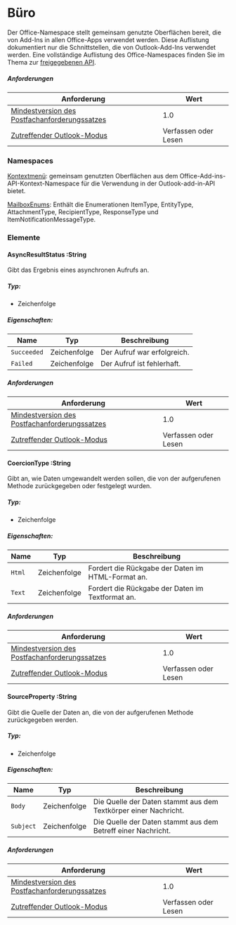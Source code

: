  

# <a name="office"></a>Büro

Der Office-Namespace stellt gemeinsam genutzte Oberflächen bereit, die von Add-Ins in allen Office-Apps verwendet werden. Diese Auflistung dokumentiert nur die Schnittstellen, die von Outlook-Add-Ins verwendet werden. Eine vollständige Auflistung des Office-Namespaces finden Sie im Thema zur [freigegebenen API](/javascript/api/office).

##### <a name="requirements"></a>Anforderungen

|Anforderung| Wert|
|---|---|
|[Mindestversion des Postfachanforderungssatzes](/javascript/office/requirement-sets/outlook-api-requirement-sets)| 1.0|
|[Zutreffender Outlook-Modus](https://docs.microsoft.com/outlook/add-ins/#extension-points)| Verfassen oder Lesen|

### <a name="namespaces"></a>Namespaces

[Kontextmenü](office.context.md): gemeinsam genutzten Oberflächen aus dem Office-Add-ins-API-Kontext-Namespace für die Verwendung in der Outlook-add-in-API bietet.

[MailboxEnums](/javascript/api/outlook/office.mailboxenums.attachmenttype): Enthält die Enumerationen ItemType, EntityType, AttachmentType, RecipientType, ResponseType und ItemNotificationMessageType.

### <a name="members"></a>Elemente

####  <a name="asyncresultstatus-string"></a>AsyncResultStatus :String

Gibt das Ergebnis eines asynchronen Aufrufs an.

##### <a name="type"></a>Typ:

*   Zeichenfolge

##### <a name="properties"></a>Eigenschaften:

|Name| Typ| Beschreibung|
|---|---|---|
|`Succeeded`| Zeichenfolge|Der Aufruf war erfolgreich.|
|`Failed`| Zeichenfolge|Der Aufruf ist fehlerhaft.|

##### <a name="requirements"></a>Anforderungen

|Anforderung| Wert|
|---|---|
|[Mindestversion des Postfachanforderungssatzes](/javascript/office/requirement-sets/outlook-api-requirement-sets)| 1.0|
|[Zutreffender Outlook-Modus](https://docs.microsoft.com/outlook/add-ins/#extension-points)| Verfassen oder Lesen|
####  <a name="coerciontype-string"></a>CoercionType :String

Gibt an, wie Daten umgewandelt werden sollen, die von der aufgerufenen Methode zurückgegeben oder festgelegt wurden.

##### <a name="type"></a>Typ:

*   Zeichenfolge

##### <a name="properties"></a>Eigenschaften:

|Name| Typ| Beschreibung|
|---|---|---|
|`Html`| Zeichenfolge|Fordert die Rückgabe der Daten im HTML-Format an.|
|`Text`| Zeichenfolge|Fordert die Rückgabe der Daten im Textformat an.|

##### <a name="requirements"></a>Anforderungen

|Anforderung| Wert|
|---|---|
|[Mindestversion des Postfachanforderungssatzes](/javascript/office/requirement-sets/outlook-api-requirement-sets)| 1.0|
|[Zutreffender Outlook-Modus](https://docs.microsoft.com/outlook/add-ins/#extension-points)| Verfassen oder Lesen|
####  <a name="sourceproperty-string"></a>SourceProperty :String

Gibt die Quelle der Daten an, die von der aufgerufenen Methode zurückgegeben werden.

##### <a name="type"></a>Typ:

*   Zeichenfolge

##### <a name="properties"></a>Eigenschaften:

|Name| Typ| Beschreibung|
|---|---|---|
|`Body`| Zeichenfolge|Die Quelle der Daten stammt aus dem Textkörper einer Nachricht.|
|`Subject`| Zeichenfolge|Die Quelle der Daten stammt aus dem Betreff einer Nachricht.|

##### <a name="requirements"></a>Anforderungen

|Anforderung| Wert|
|---|---|
|[Mindestversion des Postfachanforderungssatzes](/javascript/office/requirement-sets/outlook-api-requirement-sets)| 1.0|
|[Zutreffender Outlook-Modus](https://docs.microsoft.com/outlook/add-ins/#extension-points)| Verfassen oder Lesen|